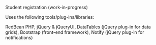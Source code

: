 Student registration (work-in-progress)

Uses the following tools/plug-ins/libraries:

RedBean PHP, jQuery & jQueryUI, DataTables (jQuery plug-in for data grids), Bootstrap (front-end framework), Notify (jQuery plug-in for notifications)

